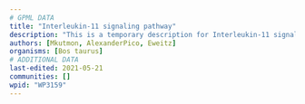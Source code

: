 ```yaml
---
# GPML DATA
title: "Interleukin-11 signaling pathway"
description: "This is a temporary description for Interleukin-11 signaling pathway"
authors: [Mkutmon, AlexanderPico, Eweitz]
organisms: [Bos taurus]
# ADDITIONAL DATA
last-edited: 2021-05-21
communities: []
wpid: "WP3159"
---
```

